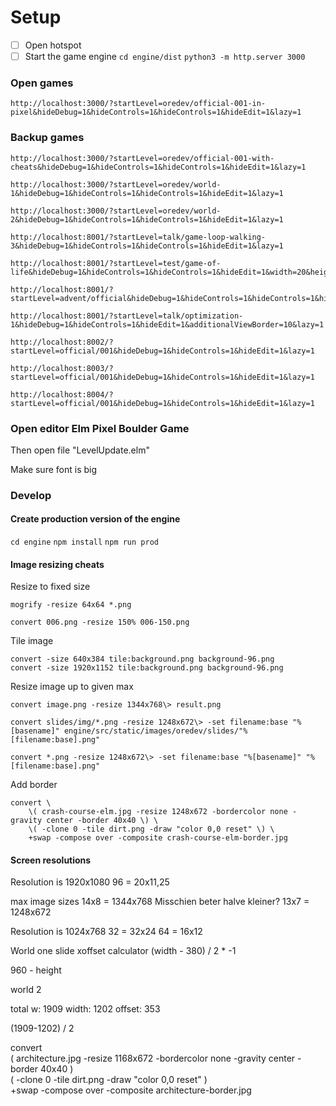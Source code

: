 
# Setup

- [ ] Open hotspot
- [ ] Start the game engine
`cd engine/dist`
`python3 -m http.server 3000`

### Open games

```
http://localhost:3000/?startLevel=oredev/official-001-in-pixel&hideDebug=1&hideControls=1&hideControls=1&hideEdit=1&lazy=1
```

### Backup games

```
http://localhost:3000/?startLevel=oredev/official-001-with-cheats&hideDebug=1&hideControls=1&hideControls=1&hideEdit=1&lazy=1
```

```
http://localhost:3000/?startLevel=oredev/world-1&hideDebug=1&hideControls=1&hideControls=1&hideEdit=1&lazy=1
```

```
http://localhost:3000/?startLevel=oredev/world-2&hideDebug=1&hideControls=1&hideControls=1&hideEdit=1&lazy=1
```

```
http://localhost:8001/?startLevel=talk/game-loop-walking-3&hideDebug=1&hideControls=1&hideControls=1&hideEdit=1&lazy=1
```

```
http://localhost:8001/?startLevel=test/game-of-life&hideDebug=1&hideControls=1&hideControls=1&hideEdit=1&width=20&height=16&lazy=1
```

```
http://localhost:8001/?startLevel=advent/official&hideDebug=1&hideControls=1&hideControls=1&hideEdit=1&width=25&height=25&lazy=1
```

```
http://localhost:8001/?startLevel=talk/optimization-1&hideDebug=1&hideControls=1&hideEdit=1&additionalViewBorder=10&lazy=1
```

```
http://localhost:8002/?startLevel=official/001&hideDebug=1&hideControls=1&hideEdit=1&lazy=1
```

```
http://localhost:8003/?startLevel=official/001&hideDebug=1&hideControls=1&hideEdit=1&lazy=1
```

```
http://localhost:8004/?startLevel=official/001&hideDebug=1&hideControls=1&hideEdit=1&lazy=1
```


### Open editor Elm Pixel Boulder Game

Then open file "LevelUpdate.elm"

Make sure font is big


### Develop

#### Create production version of the engine

`cd engine`
`npm install`
`npm run prod`

#### Image resizing cheats

Resize to fixed size

```
mogrify -resize 64x64 *.png
```

```
convert 006.png -resize 150% 006-150.png
```

Tile image

```
convert -size 640x384 tile:background.png background-96.png
convert -size 1920x1152 tile:background.png background-96.png
```

Resize image up to given max

```
convert image.png -resize 1344x768\> result.png
```

```
convert slides/img/*.png -resize 1248x672\> -set filename:base "%[basename]" engine/src/static/images/oredev/slides/"%[filename:base].png"
```

```
convert *.png -resize 1248x672\> -set filename:base "%[basename]" "%[filename:base].png"
```

Add border

```
convert \
    \( crash-course-elm.jpg -resize 1248x672 -bordercolor none -gravity center -border 40x40 \) \
    \( -clone 0 -tile dirt.png -draw "color 0,0 reset" \) \
    +swap -compose over -composite crash-course-elm-border.jpg
```


#### Screen resolutions

Resolution is 1920x1080
96 = 20x11,25

max image sizes
14x8 = 1344x768
Misschien beter halve kleiner?
13x7 = 1248x672

Resolution is 1024x768
32 = 32x24
64 = 16x12

World one slide xoffset calculator
(width - 380) / 2 * -1

960 - height



world 2

total w: 1909
width: 1202
offset: 353

(1909-1202) / 2


convert \
    \( architecture.jpg -resize 1168x672 -bordercolor none -gravity center -border 40x40 \) \
    \( -clone 0 -tile dirt.png -draw "color 0,0 reset" \) \
    +swap -compose over -composite architecture-border.jpg